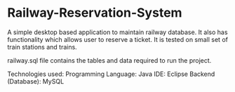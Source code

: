 # Railway-Reservation-System
A simple desktop based application to maintain railway database. It also has functionality which allows user to reserve a ticket. It is tested on small set of train stations and
trains.

railway.sql file contains the tables and data required to run the project.

Technologies used:
Programming Language: Java
IDE: Eclipse
Backend (Database): MySQL
